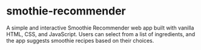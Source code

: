 # smothie-recommender
A simple and interactive Smoothie Recommender web app built with vanilla HTML, CSS, and JavaScript. Users can select from a list of ingredients, and the app suggests smoothie recipes based on their choices.  
